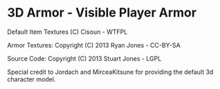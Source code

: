 3D Armor - Visible Player Armor
===============================

Default Item Textures (C) Cisoun - WTFPL

Armor Textures: Copyright (C) 2013 Ryan Jones - CC-BY-SA

Source Code: Copyright (C) 2013 Stuart Jones - LGPL

Special credit to Jordach and MirceaKitsune for providing the default 3d character model.
